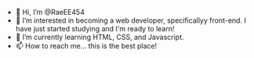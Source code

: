 - 👋 Hi, I’m @RaeEE454
- 👀 I’m interested in becoming a web developer, specificallyy front-end. I have just started studying and I'm ready to learn!
- 🌱 I’m currently learning HTML, CSS, and Javascript.
- 📫 How to reach me... this is the best place!

<!---
RaeEE454/RaeEE454 is a ✨ special ✨ repository because its `README.md` (this file) appears on your GitHub profile.
You can click the Preview link to take a look at your changes.
--->
